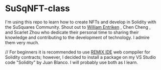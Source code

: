# SuSqNFT-class
I'm using this repo to learn how to create NFTs and develop in Solidity with the SuSquares Community. Shout out to [William Entriken](https://phor.net) , Chen Cheng , and Scarlet Zhou who dedicate their personal time to sharing their knowledge and contributing to the development of technology. I admire them very much. 

// For beginners it is recommended to use [REMIX IDE](https://remix.ethereum.org/) web comppiler for Solidity contracts; however, I decided to install a package on my VS Studio code "Solidity" by Juan Blanco. I will probably use both as I learn. 
